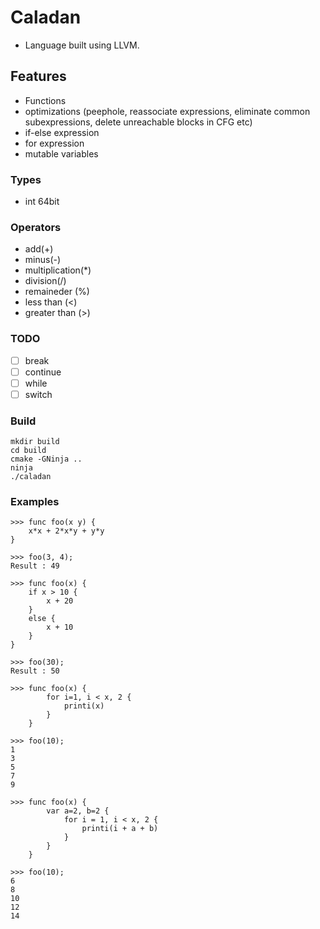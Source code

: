 # Caladan
- Language built using LLVM.
## Features
- Functions
- optimizations (peephole, reassociate expressions, eliminate common
   subexpressions, delete unreachable blocks in CFG etc)
- if-else expression
- for expression
- mutable variables
### Types
- int 64bit

### Operators
- add(+)
- minus(-)
- multiplication(*)
- division(/)
- remaineder (%)
- less than (<)
- greater than (>)

### TODO
- [ ] break
- [ ] continue
- [ ] while
- [ ] switch
### Build
```
mkdir build
cd build
cmake -GNinja ..
ninja
./caladan
```
### Examples

```
>>> func foo(x y) {
	x*x + 2*x*y + y*y
}

>>> foo(3, 4);
Result : 49

```
```
>>> func foo(x) {
	if x > 10 {
		x + 20
	}
	else {
		x + 10
	}
}

>>> foo(30);
Result : 50
```

``` 
>>> func foo(x) {
		for i=1, i < x, 2 {
			printi(x)
		}
	}
	
>>> foo(10);
1
3
5
7
9
```

```
>>> func foo(x) {
		var a=2, b=2 {
			for i = 1, i < x, 2 {
				printi(i + a + b)
			}
		}
	}
	
>>> foo(10);
6
8
10
12
14
```
